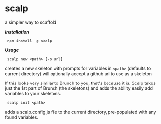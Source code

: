 # scalp
a simpler way to scaffold 

***Installation***

```
 npm install -g scalp
```

***Usage***

```
 scalp new <path> [-s url] 
```
creates a new skeleton with prompts for variables in `<path>` (defaults to current directory) will optionally accept a github url to use as a skeleton

If this looks very similar to Brunch to you, that's because it is.  Scalp takes just the 1st part of Brunch (the skeletons) and adds the ability easily add variables to your skeletons.


```
 scalp init <path>
```
adds a scalp.config.js file to the current directory, pre-populated with any found variables.